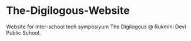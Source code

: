 # The-Digilogous-Website
Website for inter-school tech symposiyum The Digilogous @ Rukmini Devi Public School.
